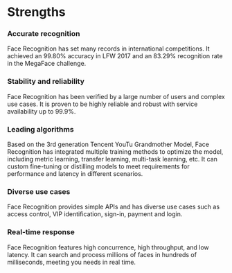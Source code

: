 # Strengths

### Accurate recognition 
Face Recognition has set many records in international competitions. It achieved an 99.80% accuracy in LFW 2017 and an 83.29% recognition rate in the MegaFace challenge.

### Stability and reliability
Face Recognition has been verified by a large number of users and complex use cases. It is proven to be highly reliable and robust with service availability up to 99.9%.

### Leading algorithms
Based on the 3rd generation Tencent YouTu Grandmother Model, Face Recognition has integrated multiple training methods to optimize the model, including metric learning, transfer learning, multi-task learning, etc. It can custom fine-tuning or distilling models to meet requirements for performance and latency in different scenarios. 


### Diverse use cases 
Face Recognition provides simple APIs and has diverse use cases such as access control, VIP identification, sign-in, payment and login. 

### Real-time response
Face Recognition features high concurrence, high throughput, and low latency. It can search and process millions of faces in hundreds of milliseconds, meeting you needs in real time.

